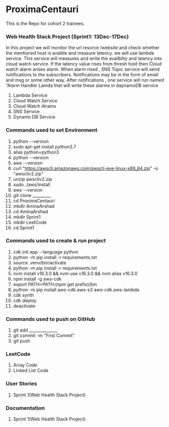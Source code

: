 # ProximaCentauri
This is the Repo for cohort 2 trainees.

### Web Health Stack Project (Sprint1: 13Dec-17Dec)
In this project we will monitor the url resorce /website and check whether the mentioned host is avaible and measure latency. we will use lambda service. This service will measures and write the availblity and latency into cloud watch service. If the latency value rises from thresh hold then Cloud watch alarm arises alarm. 
When alarm rised , SNS Topic service will send notifications to the subscribers. Notifications may be in the form of email and msg or some other way. After notifications , one service will run named “Alarm Handler Lamda that will write these alarms in daynamoDB service
 1. Lambda Service
 2. Cloud Watch Service
 3. Cloud Watch Alrams
 4. SNS Service
 5. Dynamo DB Service

### Commands used to set Environment
1. python --version
2. sudo apt-get install python3.7
3. alias python=python3
4. python --version
5. aws --version
6. curl "https://awscli.amazonaws.com/awscli-exe-linux-x86_64.zip" -o "awscliv2.zip"
7. unzip awscliv2.zip
8. sudo ./aws/install
9. aws --version
10. git clone _________
11. cd ProximaCentauri
12. mkdir AminaArshad
13. cd AminaArshad
14. mkdir Sprint1
15. mkdir LeetCode
16. cd Sprint1

### Commands used to create & run project
1. cdk init app --language python
2. python -m pip install -r requirements.txt
3. source .venv/bin/activate
4. python -m pip install -r requirements.txt
5. nvm install v16.3.0 && nvm use v16.3.0 && nvm alias v16.3.0
6. npm install -g aws-cdk
7. export PATH=$PATH:$(npm get prefix)/bin
8. python -m pip install aws-cdk.aws-s3 aws-cdk.aws-lambda
9. cdk synth
10. cdk deploy
11. deactivate

### Commands used to push on GitHub
1. git add ______________
2. git commit -m "First Commit"
3. git push

### LeetCode
1. Array Code
2. Linked List Code
  
### User Stories 
 1. Sprint 1(Web Health Stack Project)

### Documentation
1. Sprint 1(Web Health Stack Project)
